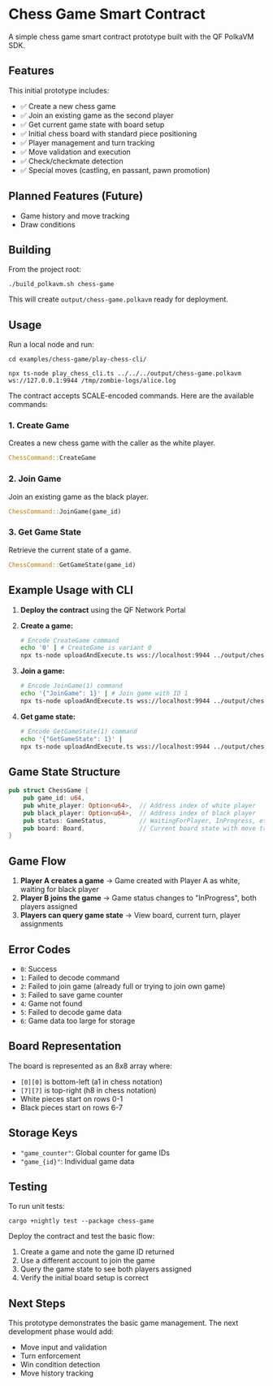 # Chess Game Smart Contract

A simple chess game smart contract prototype built with the QF PolkaVM SDK.

## Features

This initial prototype includes:
- ✅ Create a new chess game
- ✅ Join an existing game as the second player
- ✅ Get current game state with board setup
- ✅ Initial chess board with standard piece positioning
- ✅ Player management and turn tracking
- ✅ Move validation and execution
- ✅ Check/checkmate detection
- ✅ Special moves (castling, en passant, pawn promotion)

## Planned Features (Future)
- Game history and move tracking
- Draw conditions

## Building

From the project root:

```console
./build_polkavm.sh chess-game
```

This will create `output/chess-game.polkavm` ready for deployment.

## Usage

Run a local node and run:
```console
cd examples/chess-game/play-chess-cli/

npx ts-node play_chess_cli.ts ../../../output/chess-game.polkavm ws://127.0.0.1:9944 /tmp/zombie-logs/alice.log
```

The contract accepts SCALE-encoded commands. Here are the available commands:

### 1. Create Game
Creates a new chess game with the caller as the white player.

```rust
ChessCommand::CreateGame
```

### 2. Join Game
Join an existing game as the black player.

```rust
ChessCommand::JoinGame(game_id)
```

### 3. Get Game State
Retrieve the current state of a game.

```rust
ChessCommand::GetGameState(game_id)
```

## Example Usage with CLI

1. **Deploy the contract** using the QF Network Portal
2. **Create a game:**
   ```bash
   # Encode CreateGame command
   echo '0' | # CreateGame is variant 0
   npx ts-node uploadAndExecute.ts wss://localhost:9944 ../output/chess-game.polkavm
   ```

3. **Join a game:**
   ```bash
   # Encode JoinGame(1) command
   echo '{"JoinGame": 1}' | # Join game with ID 1
   npx ts-node uploadAndExecute.ts wss://localhost:9944 ../output/chess-game.polkavm
   ```

4. **Get game state:**
   ```bash
   # Encode GetGameState(1) command
   echo '{"GetGameState": 1}' |
   npx ts-node uploadAndExecute.ts wss://localhost:9944 ../output/chess-game.polkavm
   ```

## Game State Structure

```rust
pub struct ChessGame {
    pub game_id: u64,
    pub white_player: Option<u64>,  // Address index of white player
    pub black_player: Option<u64>,  // Address index of black player
    pub status: GameStatus,         // WaitingForPlayer, InProgress, etc.
    pub board: Board,               // Current board state with move tracking
}
```

## Game Flow

1. **Player A creates a game** → Game created with Player A as white, waiting for black player
2. **Player B joins the game** → Game status changes to "InProgress", both players assigned
3. **Players can query game state** → View board, current turn, player assignments

## Error Codes

- `0`: Success
- `1`: Failed to decode command
- `2`: Failed to join game (already full or trying to join own game)
- `3`: Failed to save game counter
- `4`: Game not found
- `5`: Failed to decode game data
- `6`: Game data too large for storage

## Board Representation

The board is represented as an 8x8 array where:
- `[0][0]` is bottom-left (a1 in chess notation)
- `[7][7]` is top-right (h8 in chess notation)
- White pieces start on rows 0-1
- Black pieces start on rows 6-7

## Storage Keys

- `"game_counter"`: Global counter for game IDs
- `"game_{id}"`: Individual game data

## Testing

To run unit tests:
```console
cargo +nightly test --package chess-game
```

Deploy the contract and test the basic flow:

1. Create a game and note the game ID returned
2. Use a different account to join the game
3. Query the game state to see both players assigned
4. Verify the initial board setup is correct

## Next Steps

This prototype demonstrates the basic game management. The next development phase would add:
- Move input and validation
- Turn enforcement
- Win condition detection
- Move history tracking
